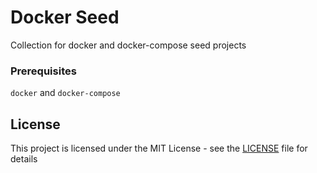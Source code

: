 # Docker Seed

Collection for docker and docker-compose seed projects

### Prerequisites

`docker` and `docker-compose`

## License

This project is licensed under the MIT License - see the [LICENSE](LICENSE) file for details
